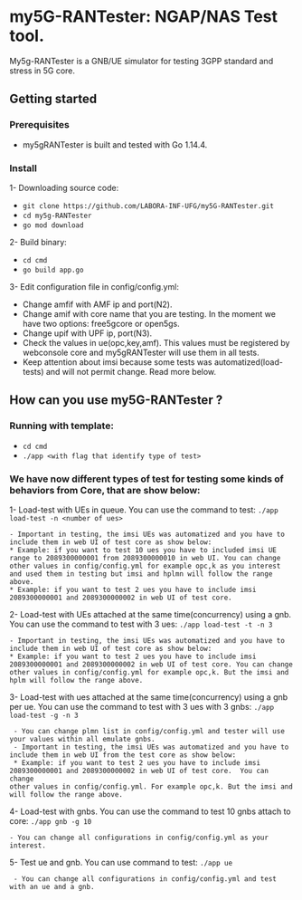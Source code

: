 # my5G-RANTester: NGAP/NAS Test tool.

My5g-RANTester is a GNB/UE simulator for testing 3GPP standard and stress in 5G core.

## Getting started

### Prerequisites

- my5gRANTester is built and tested with Go 1.14.4.

### Install

1- Downloading source code:
  - ```git clone https://github.com/LABORA-INF-UFG/my5G-RANTester.git ```
  - ```cd my5g-RANTester ```
  - ```go mod download ```
  
2- Build binary:
  - ```cd cmd ```
  - ```go build app.go```
  
3- Edit configuration file in config/config.yml:

  - Change amfif with AMF ip and port(N2).
  - Change amif with core name that you are testing. In the moment we have two options: free5gcore or open5gs.
  - Change upif with UPF ip, port(N3).
  - Check the values in ue(opc,key,amf). This values must be registered by webconsole core and my5gRANTester will use them in all tests.
  - Keep attention about imsi because some tests was automatized(load-tests) and will not permit change. Read more below.
  

## How can you use my5G-RANTester ?

### Running with template:
  - ```cd cmd ```
  - ```./app <with flag that identify type of test>```

### We have now different types of test for testing some kinds of behaviors from Core, that are show below:

  1- Load-test with UEs in queue. You can use the command to test: 
            ```./app load-test -n <number of ues> ```
        
    - Important in testing, the imsi UEs was automatized and you have to include them in web UI of test core as show below:
    * Example: if you want to test 10 ues you have to included imsi UE range to 2089300000001 from 2089300000010 in web UI. You can change
    other values in config/config.yml for example opc,k as you interest and used them in testing but imsi and hplmn will follow the range above.
    * Example: if you want to test 2 ues you have to include imsi 2089300000001 and 2089300000002 in web UI of test core.
   
  2- Load-test with UEs attached at the same time(concurrency) using a gnb. You can use the command to test with 3 ues: 
              ```./app load-test -t -n 3 ```
    
    - Important in testing, the imsi UEs was automatized and you have to include them in web UI of test core as show below:
    * Example: if you want to test 2 ues you have to include imsi 2089300000001 and 2089300000002 in web UI of test core. You can change
    other values in config/config.yml for example opc,k. But the imsi and hplm will follow the range above.
    
  3- Load-test with ues attached at the same time(concurrency) using a gnb per ue. You can use the command to test with 3 ues with 3 gnbs: 
              ```./app load-test -g -n 3  ```
     
     - You can change plmn list in config/config.yml and tester will use your values within all emulate gnbs.
     - Important in testing, the imsi UEs was automatized and you have to include them in web UI from the test core as show below:
     * Example: if you want to test 2 ues you have to include imsi 2089300000001 and 2089300000002 in web UI of test core.  You can change
    other values in config/config.yml. For example opc,k. But the imsi and will follow the range above.
    
  4- Load-test with gnbs. You can use the command to test 10 gnbs attach to core: 
                ```./app gnb -g 10 ```
    
    - You can change all configurations in config/config.yml as your interest.
    
  5- Test ue and gnb. You can use command to test: 
                  ```./app ue ```
     
     - You can change all configurations in config/config.yml and test with an ue and a gnb.
   


